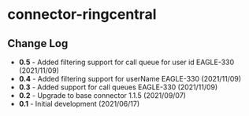 # connector-ringcentral

## Change Log

+ **0.5** - Added filtering support for call queue for user id EAGLE-330 (2021/11/09)
+ **0.4** - Added filtering support for userName EAGLE-330 (2021/11/09)
+ **0.3** - Added support for call queues EAGLE-330 (2021/11/09)
+ **0.2** - Upgrade to base connector 1.1.5 (2021/09/07)
+ **0.1** - Initial development (2021/06/17)
